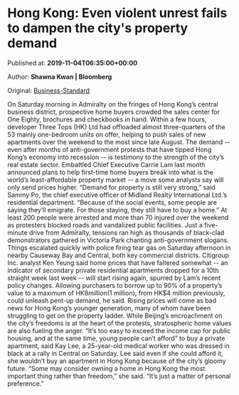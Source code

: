 
# Hong Kong: Even violent unrest fails to dampen the city's property demand

Published at: **2019-11-04T06:35:00+00:00**

Author: **Shawna Kwan | Bloomberg**

Original: [Business-Standard](https://www.business-standard.com/article/international/hong-kong-even-violent-unrest-fails-to-dampen-the-city-s-property-demand-119110400308_1.html)

On Saturday morning in Admiralty on the fringes of Hong Kong’s central business district, prospective home buyers crowded the sales center for One Eighty, brochures and checkbooks in hand.
Within a few hours, developer Three Tops (HK) Ltd had offloaded almost three-quarters of the 53 mainly one-bedroom units on offer, helping to push sales of new apartments over the weekend to the most since late August.
The demand -- even after months of anti-government protests that have tipped Hong Kong’s economy into recession -- is testimony to the strength of the city’s real estate sector. Embattled Chief Executive Carrie Lam last month announced plans to help first-time home buyers break into what is the world’s least-affordable property market -- a move some analysts say will only send prices higher.
“Demand for property is still very strong,” said Sammy Po, the chief executive officer of Midland Realty International Ltd.’s residential department. “Because of the social events, some people are saying they’ll emigrate. For those staying, they still have to buy a home.”
At least 200 people were arrested and more than 70 injured over the weekend as protesters blocked roads and vandalized public facilities. Just a five-minute drive from Admiralty, tensions ran high as thousands of black-clad demonstrators gathered in Victoria Park chanting anti-government slogans. Things escalated quickly with police firing tear gas on Saturday afternoon in nearby Causeway Bay and Central, both key commercial districts.
Citigroup Inc. analyst Ken Yeung said home prices that have faltered somewhat -- an indicator of secondary private residential apartments dropped for a 10th straight week last week -- will start rising again, spurred by Lam’s recent policy changes. Allowing purchasers to borrow up to 90% of a property’s value to a maximum of HK$8 million ($1 million), from HK$4 million previously, could unleash pent-up demand, he said.
Rising prices will come as bad news for Hong Kong’s younger generation, many of whom have been struggling to get on the property ladder. While Beijing’s encroachment on the city’s freedoms is at the heart of the protests, stratospheric home values are also fueling the anger.
“It’s too easy to exceed the income cap for public housing, and at the same time, young people can’t afford” to buy a private apartment, said Kay Lee, a 25-year-old medical worker who was dressed in black at a rally in Central on Saturday.
Lee said even if she could afford it, she wouldn’t buy an apartment in Hong Kong because of the city’s gloomy future.
“Some may consider owning a home in Hong Kong the most important thing rather than freedom,” she said. “It’s just a matter of personal preference.”
